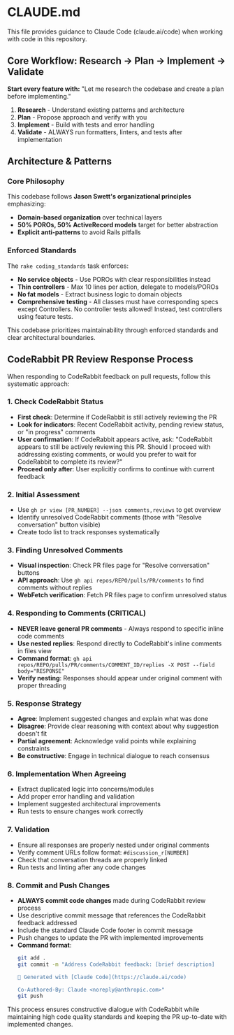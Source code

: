 # CLAUDE.md

This file provides guidance to Claude Code (claude.ai/code) when working with code in this repository.

## Core Workflow: Research → Plan → Implement → Validate

**Start every feature with:** "Let me research the codebase and create a plan before implementing."

1. **Research** - Understand existing patterns and architecture
2. **Plan** - Propose approach and verify with you
3. **Implement** - Build with tests and error handling
4. **Validate** - ALWAYS run formatters, linters, and tests after implementation

## Architecture & Patterns

### Core Philosophy

This codebase follows **Jason Swett's organizational principles** emphasizing:

- **Domain-based organization** over technical layers
- **50% POROs, 50% ActiveRecord models** target for better abstraction
- **Explicit anti-patterns** to avoid Rails pitfalls

### Enforced Standards

The `rake coding_standards` task enforces:

- **No service objects** - Use POROs with clear responsibilities instead
- **Thin controllers** - Max 10 lines per action, delegate to models/POROs
- **No fat models** - Extract business logic to domain objects
- **Comprehensive testing** - All classes must have corresponding specs except Controllers. No controller tests allowed! Instead, test controllers using feature tests.

This codebase prioritizes maintainability through enforced standards and clear architectural boundaries.

## CodeRabbit PR Review Response Process

When responding to CodeRabbit feedback on pull requests, follow this systematic approach:

### 1. Check CodeRabbit Status
- **First check**: Determine if CodeRabbit is still actively reviewing the PR
- **Look for indicators**: Recent CodeRabbit activity, pending review status, or "in progress" comments
- **User confirmation**: If CodeRabbit appears active, ask: "CodeRabbit appears to still be actively reviewing this PR. Should I proceed with addressing existing comments, or would you prefer to wait for CodeRabbit to complete its review?"
- **Proceed only after**: User explicitly confirms to continue with current feedback

### 2. Initial Assessment
- Use `gh pr view [PR_NUMBER] --json comments,reviews` to get overview
- Identify unresolved CodeRabbit comments (those with "Resolve conversation" button visible)
- Create todo list to track responses systematically

### 3. Finding Unresolved Comments
- **Visual inspection**: Check PR files page for "Resolve conversation" buttons
- **API approach**: Use `gh api repos/REPO/pulls/PR/comments` to find comments without replies
- **WebFetch verification**: Fetch PR files page to confirm unresolved status

### 4. Responding to Comments (CRITICAL)
- **NEVER leave general PR comments** - Always respond to specific inline code comments
- **Use nested replies**: Respond directly to CodeRabbit's inline comments in files view
- **Command format**: `gh api repos/REPO/pulls/PR/comments/COMMENT_ID/replies -X POST --field body="RESPONSE"`
- **Verify nesting**: Responses should appear under original comment with proper threading

### 5. Response Strategy
- **Agree**: Implement suggested changes and explain what was done
- **Disagree**: Provide clear reasoning with context about why suggestion doesn't fit
- **Partial agreement**: Acknowledge valid points while explaining constraints
- **Be constructive**: Engage in technical dialogue to reach consensus

### 6. Implementation When Agreeing
- Extract duplicated logic into concerns/modules
- Add proper error handling and validation
- Implement suggested architectural improvements
- Run tests to ensure changes work correctly

### 7. Validation
- Ensure all responses are properly nested under original comments
- Verify comment URLs follow format: `#discussion_r[NUMBER]`
- Check that conversation threads are properly linked
- Run tests and linting after any code changes

### 8. Commit and Push Changes
- **ALWAYS commit code changes** made during CodeRabbit review process
- Use descriptive commit message that references the CodeRabbit feedback addressed
- Include the standard Claude Code footer in commit message
- Push changes to update the PR with implemented improvements
- **Command format**: 
  ```bash
  git add .
  git commit -m "Address CodeRabbit feedback: [brief description]
  
  🤖 Generated with [Claude Code](https://claude.ai/code)
  
  Co-Authored-By: Claude <noreply@anthropic.com>"
  git push
  ```

This process ensures constructive dialogue with CodeRabbit while maintaining high code quality standards and keeping the PR up-to-date with implemented changes.
